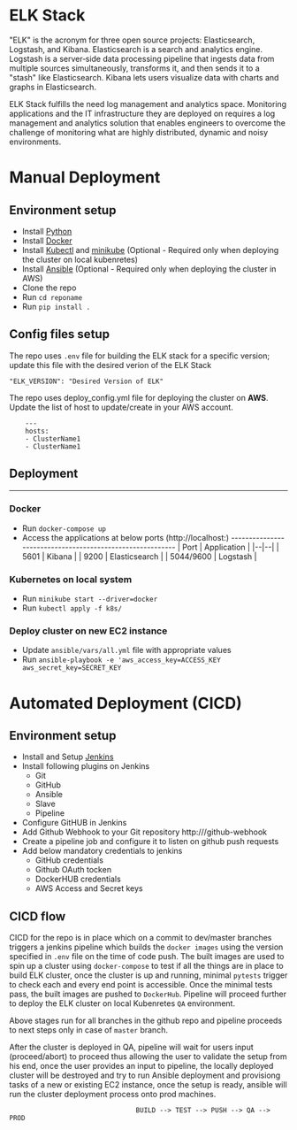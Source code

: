 # ELK Stack


"ELK" is the acronym for three open source projects: Elasticsearch, Logstash, and Kibana. 
    Elasticsearch is a search and analytics engine. 
    Logstash is a server‑side data processing pipeline that ingests data from multiple sources simultaneously, transforms it, and then sends it to a "stash" like Elasticsearch. 
    Kibana lets users visualize data with charts and graphs in Elasticsearch.

ELK Stack fulfills the need log management and analytics space. Monitoring applications and the IT infrastructure they are deployed on requires a log management and analytics solution that enables engineers to overcome the challenge of monitoring what are highly distributed, dynamic and noisy environments.

# Manual Deployment
## Environment setup

   * Install [Python](https://www.python.org/downloads/) 
   * Install [Docker](https://docs.docker.com/engine/install/)
   * Install [Kubectl](https://kubernetes.io/docs/tasks/tools/install-kubectl/) and [minikube](https://kubernetes.io/docs/tasks/tools/install-minikube/) (Optional - Required only when deploying the cluster on local kubenretes)
   * Install [Ansible](https://docs.ansible.com/ansible/latest/installation_guide/intro_installation.html) (Optional - Required only when deploying the cluster in AWS)
   * Clone the repo
   * Run `cd reponame`
   * Run `pip install .`


## Config files setup

The repo uses `.env` file for building the ELK stack for a specific version; update this file with the desired verion of the ELK Stack

    "ELK_VERSION": "Desired Version of ELK"

The repo uses deploy_config.yml file for deploying the cluster on __AWS__. Update the list of host to update/create in your AWS account.

```
    ---
    hosts:
    - ClusterName1
    - ClusterName1
```

## Deployment
----------------------------------------------------------
### Docker

   * Run `docker-compose up`
   * Access the applications at below ports (http://localhost:<port>)
    ----------------------------------------------------------
    | Port | Application | 
    |--|--|
    | 5601 | Kibana |
    | 9200 | Elasticsearch |
    | 5044/9600 | Logstash |

### Kubernetes on local system

   * Run `minikube start --driver=docker`
   * Run `kubectl apply -f k8s/`

### Deploy cluster on new EC2 instance 
 
   * Update `ansible/vars/all.yml` file with appropriate values
   * Run `ansible-playbook -e 'aws_access_key=ACCESS_KEY aws_secret_key=SECRET_KEY`

# Automated Deployment (CICD)

## Environment setup

   * Install and Setup [Jenkins](https://www.jenkins.io/doc/book/installing/)
   * Install following plugins on Jenkins
        - Git
        - GitHub
        - Ansible
        - Slave
        - Pipeline
   * Configure GitHUB in Jenkins
   * Add Github Webhook to your Git repository http://<JenkinsURL>/github-webhook
   * Create a pipeline job and configure it to listen on github push requests
   * Add below mandatory credentials to jenkins
        - GitHub credentials
        - Github OAuth tocken
        - DockerHUB credentials
        - AWS Access and Secret keys

## CICD flow

CICD for the repo is in place which on a commit to dev/master branches triggers a jenkins pipeline which builds the `docker images` using the version specified in `.env` file on the time of code push. The built images are used to spin up a cluster using `docker-compose` to test if all the things are in place to build ELK cluster, once the cluster is up and running, minimal `pytests` trigger to check each and every end point is accessible. Once the minimal tests pass, the built images are pushed to `DockerHub`. Pipeline will proceed further to deploy the ELK cluster on local Kubenretes `QA` environment. 

Above stages run for all branches in the github repo and pipeline proceeds to next steps only in case of `master` branch.

After the cluster is deployed in QA, pipeline will wait for users input (proceed/abort) to proceed thus allowing the user to validate the setup from his end, once the user provides an input to pipeline, the locally deployed cluster will be destroyed and try to run Ansible deployment and provisiong tasks of a new or existing EC2 instance, once the setup is ready, ansible will run the cluster deployment process onto prod machines.

                                    BUILD --> TEST --> PUSH --> QA --> PROD

